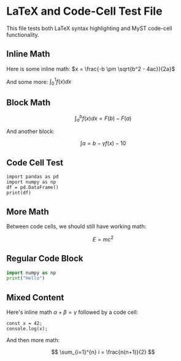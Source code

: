 # LaTeX and Code-Cell Test File

This file tests both LaTeX syntax highlighting and MyST code-cell functionality.

## Inline Math

Here is some inline math: $x = \frac{-b \pm \sqrt{b^2 - 4ac}}{2a}$

And some more: $\int_0^1 f(x) dx$

## Block Math

$$
\int_a^b f(x) dx = F(b) - F(a)
$$

And another block:

$$
\label{eq1}
\int a = b - \gamma f(x) - 10
$$

## Code Cell Test

```{code-cell} python
import pandas as pd
import numpy as np
df = pd.DataFrame()
print(df)
```

## More Math

Between code cells, we should still have working math:

$$
E = mc^2
$$

## Regular Code Block

```python
import numpy as np
print("Hello")
```

## Mixed Content

Here's inline math $\alpha + \beta = \gamma$ followed by a code cell:

```{code-cell} javascript
const x = 42;
console.log(x);
```

And then more math:

$$
\sum_{i=1}^{n} i = \frac{n(n+1)}{2}
$$